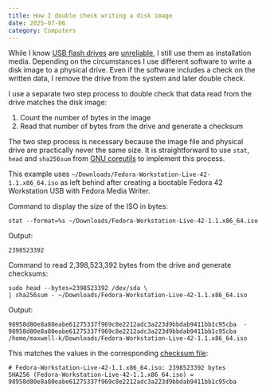 ```yaml
---
title: How I double check writing a disk image
date: 2025-07-06
category: Computers
---
```


While I know [USB flash drives] are [unreliable], I still use them as
installation media. Depending on the circumstances I use different software to
write a disk image to a physical drive. Even if the software includes a check on
the written data, I remove the drive from the system and later double check.

I use a separate two step process to double check that data read from the drive
matches the disk image:

1. Count the number of bytes in the image
2. Read that number of bytes from the drive and generate a checksum

The two step process is necessary because the image file and physical drive are
practically never the same size. It is straightforward to use `stat`, `head` and
`sha256sum` from [GNU coreutils](https://www.gnu.org/software/coreutils/) to
implement this process.

This example uses `~/Downloads/Fedora-Workstation-Live-42-1.1.x86_64.iso` as
left behind after creating a bootable Fedora 42 Workstation USB with Fedora
Media Writer.

Command to display the size of the ISO in bytes:

    stat --format=%s ~/Downloads/Fedora-Workstation-Live-42-1.1.x86_64.iso

Output:

    2398523392

Command to read 2,398,523,392 bytes from the drive and generate checksums:

    sudo head --bytes=2398523392 /dev/sda \
    | sha256sum - ~/Downloads/Fedora-Workstation-Live-42-1.1.x86_64.iso

Output:

    98958d80e8a80eabe61275337f969c8e2212adc3a223d9bbdab9411bb1c95cba  -
    98958d80e8a80eabe61275337f969c8e2212adc3a223d9bbdab9411bb1c95cba  /home/maxwell-k/Downloads/Fedora-Workstation-Live-42-1.1.x86_64.iso

This matches the values in the corresponding [checksum file]:

    # Fedora-Workstation-Live-42-1.1.x86_64.iso: 2398523392 bytes
    SHA256 (Fedora-Workstation-Live-42-1.1.x86_64.iso) = 98958d80e8a80eabe61275337f969c8e2212adc3a223d9bbdab9411bb1c95cba

[checksum file]:
  https://download.fedoraproject.org/pub/fedora/linux/releases/42/Workstation/x86_64/iso/Fedora-Workstation-42-1.1-x86_64-CHECKSUM
[unreliable]: https://www.theregister.com/2024/02/07/failed_usb_sticks/
[USB flash drives]: https://en.wikipedia.org/wiki/USB_flash_drive

<!--
Copyright 2025 Keith Maxwell
SPDX-License-Identifier: CC-BY-SA-4.0
-->
